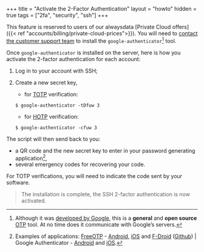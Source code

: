 +++
title = "Activate the 2-Factor Authentication"
layout = "howto"
hidden = true
tags = ["2fa", "security", "ssh"]
+++

This feature is reserved to users of our alwaysdata [Private Cloud offers]({{< ref "accounts/billing/private-cloud-prices">}}). You  will need to [contact the customer support team](https://admin.alwaysdata.com/support/add) to install the `google-authenticator`[^1] tool.

Once `google-authenticator` is installed on the server, here is how you activate the 2-factor authentication for each account:

1. Log in to your account with SSH;

2. Create a new secret key,

    - for [TOTP](https://en.wikipedia.org/wiki/Time-based_One-Time_Password) verification:
    ```shell
    $ google-authenticator -tDfuw 3
    ```
    - for [HOTP](https://en.wikipedia.org/wiki/HMAC-based_one-time_password) verification:
    ```shell
    $ google-authenticator -cfuw 3
    ```
    
The script will then send back to you:
 - a QR code and the new secret key to enter in your password generating application[^2],
 - several emergency codes for recovering your code.

For TOTP verifications, you will need to indicate the code sent by your software.

> The installation is complete, the SSH 2-factor authentication is now activated.

[^1]: Although it was [developed by Google](https://github.com/google/google-authenticator-libpam/), this is a **general** and **open source** [OTP](https://en.wikipedia.org/wiki/One-time_password) tool. At no time does it communicate with Google’s servers.
[^2]: Examples of applications: [FreeOTP](https://freeotp.github.io/) - [Android](https://play.google.com/store/apps/details?id=org.fedorahosted.freeotp), [iOS](https://itunes.apple.com/us/app/freeotp-authenticator/id872559395?mt=8) and [F-Droid](https://f-droid.org/packages/org.fedorahosted.freeotp) ([Github](https://github.com/freeotp)) | Google Authenticator - [Android](https://play.google.com/store/apps/details?id=com.google.android.apps.authenticator2) and [iOS](https://apps.apple.com/fr/app/google-authenticator/id388497605).
